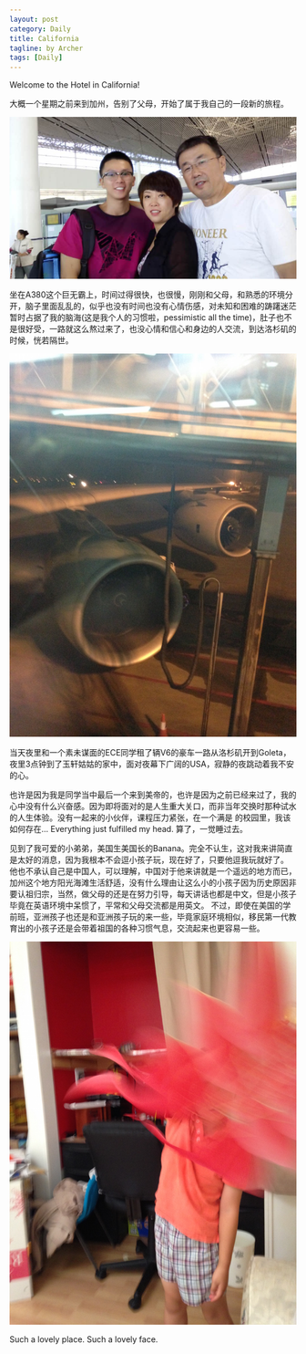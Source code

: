 ```yaml
---
layout: post
category: Daily
title: California
tagline: by Archer
tags: [Daily]
---
```


Welcome to the Hotel in California!

大概一个星期之前来到加州，告别了父母，开始了属于我自己的一段新的旅程。

![Yanghu](/assets/2015-09-18-California/IMG_1501.JPG)

坐在A380这个巨无霸上，时间过得很快，也很慢，刚刚和父母，和熟悉的环境分开，脑子里面乱乱的，似乎也没有时间也没有心情伤感，对未知和困难的踌躇迷茫暂时占据了我的脑海(这是我个人的习惯啦，pessimistic all the time)，肚子也不是很好受，一路就这么熬过来了，也没心情和信心和身边的人交流，到达洛杉矶的时候，恍若隔世。


![Yanghu](/assets/2015-09-18-California/IMG_1496.JPG)

当天夜里和一个素未谋面的ECE同学租了辆V6的豪车一路从洛杉矶开到Goleta，夜里3点钟到了玉轩姑姑的家中，面对夜幕下广阔的USA，寂静的夜跳动着我不安的心。

也许是因为我是同学当中最后一个来到美帝的，也许是因为之前已经来过了，我的心中没有什么兴奋感。因为即将面对的是人生重大关口，而非当年交换时那种试水的人生体验。没有一起来的小伙伴，课程压力紧张，在一个满是
的校园里，我该如何存在... Everything just fulfilled my head. 算了，一觉睡过去。

见到了我可爱的小弟弟，美国生美国长的Banana。完全不认生，这对我来讲简直是太好的消息，因为我根本不会逗小孩子玩，现在好了，只要他逗我玩就好了。
他也不承认自己是中国人，可以理解，中国对于他来讲就是一个遥远的地方而已，加州这个地方阳光海滩生活舒适，没有什么理由让这么小的小孩子因为历史原因非要认祖归宗，当然，做父母的还是在努力引导，每天讲话也都是中文，但是小孩子毕竟在英语环境中呆惯了，平常和父母交流都是用英文。
不过，即使在美国的学前班，亚洲孩子也还是和亚洲孩子玩的来一些，毕竟家庭环境相似，移民第一代教育出的小孩子还是会带着祖国的各种习惯气息，交流起来也更容易一些。

![Yanghu](/assets/2015-09-18-California/IMG_1502.JPG)


Such a lovely place. Such a lovely face.

